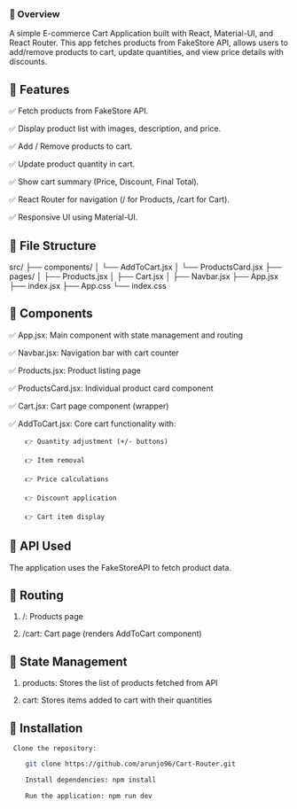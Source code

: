 ### 🎯 Overview
A simple E-commerce Cart Application built with React, Material-UI, and React Router.
This app fetches products from FakeStore API, allows users to add/remove products to cart, update quantities, and view price details with discounts.

## 🚀 Features

✅ Fetch products from FakeStore API.

✅ Display product list with images, description, and price.

✅ Add / Remove products to cart.

✅ Update product quantity in cart.

✅ Show cart summary (Price, Discount, Final Total).

✅ React Router for navigation (/ for Products, /cart for Cart).

✅ Responsive UI using Material-UI.

## 📁 File Structure

src/
 ├── components/
 │    └── AddToCart.jsx
 │    └── ProductsCard.jsx
 ├── pages/
 │    ├── Products.jsx
 │    ├── Cart.jsx
 │    ├── Navbar.jsx
 ├── App.jsx
 ├── index.jsx
 ├── App.css
 └── index.css

## 🚀 Components

✅ App.jsx: Main component with state management and routing

✅ Navbar.jsx: Navigation bar with cart counter

✅ Products.jsx: Product listing page

✅ ProductsCard.jsx: Individual product card component

✅ Cart.jsx: Cart page component (wrapper)

✅ AddToCart.jsx: Core cart functionality with:

        👉 Quantity adjustment (+/- buttons)

        👉 Item removal

        👉 Price calculations

        👉 Discount application

        👉 Cart item display


## 🚀 API Used
The application uses the FakeStoreAPI to fetch product data.

## 🚀 Routing

1. /: Products page

2. /cart: Cart page (renders AddToCart component)

## 🚀 State Management

1. products: Stores the list of products fetched from API

2. cart: Stores items added to cart with their quantities

## 🚀 Installation
     Clone the repository:
```bash
    git clone https://github.com/arunjo96/Cart-Router.git

    Install dependencies: npm install

    Run the application: npm run dev
